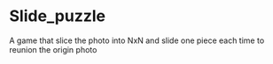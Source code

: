 # Slide_puzzle
A game that slice the photo into NxN and slide one piece each time to reunion the origin photo

